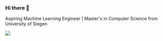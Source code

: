 ### Hi there 👋

Aspiring Machine Learning Engineer | Master's in Computer Science from University of Siegen

<!-- ![](https://komarev.com/ghpvc/?username=bharathikannann)
 -->
![](https://hit.yhype.me/github/profile?user_id=59825547)
